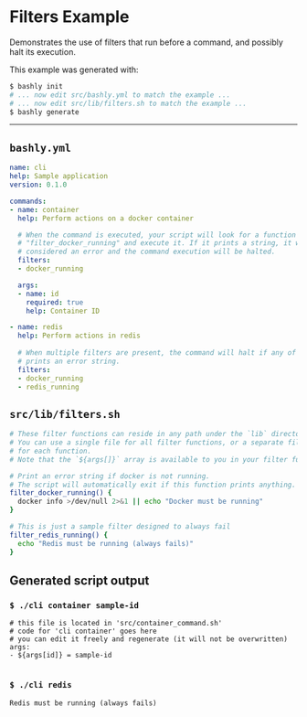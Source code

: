 # Filters Example

Demonstrates the use of filters that run before a command, and possibly halt
its execution.

This example was generated with:

```bash
$ bashly init
# ... now edit src/bashly.yml to match the example ...
# ... now edit src/lib/filters.sh to match the example ...
$ bashly generate
```

<!-- include: src/lib/filters.sh -->

-----

## `bashly.yml`

```yaml
name: cli
help: Sample application
version: 0.1.0

commands:
- name: container
  help: Perform actions on a docker container

  # When the command is executed, your script will look for a function named
  # "filter_docker_running" and execute it. If it prints a string, it will be
  # considered an error and the command execution will be halted.
  filters:
  - docker_running

  args:
  - name: id
    required: true
    help: Container ID

- name: redis
  help: Perform actions in redis
  
  # When multiple filters are present, the command will halt if any of them
  # prints an error string.
  filters:
  - docker_running
  - redis_running
```

## `src/lib/filters.sh`

```bash
# These filter functions can reside in any path under the `lib` directory.
# You can use a single file for all filter functions, or a separate file
# for each function.
# Note that the `${args[]}` array is available to you in your filter functions.

# Print an error string if docker is not running.
# The script will automatically exit if this function prints anything.
filter_docker_running() {
  docker info >/dev/null 2>&1 || echo "Docker must be running"
}

# This is just a sample filter designed to always fail
filter_redis_running() {
  echo "Redis must be running (always fails)"
}

```


## Generated script output

### `$ ./cli container sample-id`

```shell
# this file is located in 'src/container_command.sh'
# code for 'cli container' goes here
# you can edit it freely and regenerate (it will not be overwritten)
args:
- ${args[id]} = sample-id


```

### `$ ./cli redis`

```shell
Redis must be running (always fails)


```



